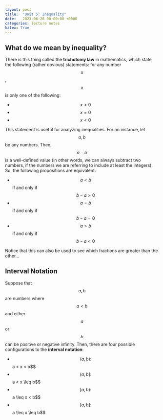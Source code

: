 ```yaml
---
layout: post
title:  "Unit 5: Inequality"
date:   2023-06-26 00:00:00 +0000
categories: lecture notes
katex: True
---
```


## What do we mean by inequality?

There is this thing called the **trichotomy law** in mathematics, which state the following (rather obvious) statements: for any number $$x$$, $$x$$ is only one of the following:
* $$x < 0$$
* $$x = 0$$
* $$x < 0$$

This statement is useful for analyzing inequalities. For an instance, let $$a, b$$ be any numbers. Then, $$a - b$$ is a well-defined value (in other words, we can always subtract two numbers, if the numbers we are referring to include at least the integers). So, the following propositions are equivalent:
* $$a < b$$ if and only if $$b - a  > 0$$
* $$a = b$$ if and only if $$b - a = 0$$
* $$a > b$$ if and only if $$b - a < 0$$

Notice that this can also be used to see which fractions are greater than the other...

## Interval Notation

Suppose that $$a, b$$ are numbers where $$a < b$$ and either $$a$$ or $$b$$ can be positive or negative infinity. Then, there are four possible configurations to the __interval notation__:  

* $$(a,b): $$a < x < b$$  
* $$(a,b]: $$a < x \leq b$$  
* $$[a,b): $$a \leq x < b$$  
* $$[a,b]: $$a \leq x \leq b$$  
